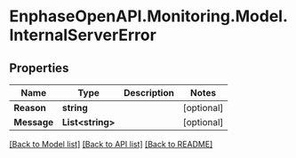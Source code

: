 # EnphaseOpenAPI.Monitoring.Model.InternalServerError

## Properties

Name | Type | Description | Notes
------------ | ------------- | ------------- | -------------
**Reason** | **string** |  | [optional] 
**Message** | **List&lt;string&gt;** |  | [optional] 

[[Back to Model list]](../README.md#documentation-for-models) [[Back to API list]](../README.md#documentation-for-api-endpoints) [[Back to README]](../README.md)

